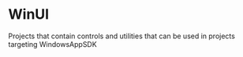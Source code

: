 # WinUI
Projects that contain controls and utilities that can be used in projects targeting WindowsAppSDK
